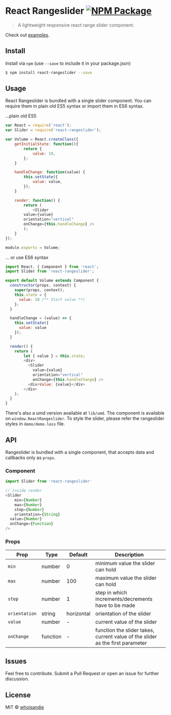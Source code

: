 # React Rangeslider [![NPM Package][npm_img]][npm_site]
> A lightweight responsive react range slider component.

Check out [examples](https://whoisandie.github.io/react-rangeslider).

## Install
Install via `npm` (use `--save` to include it in your package.json)

```bash
$ npm install react-rangeslider --save
```

## Usage
React Rangeslider is bundled with a single slider component. You can require them in plain old ES5 syntax or import them in ES6 syntax.

...plain old ES5

```js
var React = require('react');
var Slider = require('react-rangeslider');

var Volume = React.createClass({
	getInitialState: function(){
		return {
			value: 10,
		};
	}

	handleChange: function(value) {
		this.setState({
			value: value,
		});
	}

	render: function() {
		return (
			<Slider
        value={value}
        orientation="vertical"
        onChange={this.handleChange} />
		);
	}
});

module.exports = Volume;
```

... or use ES6 syntax

```js
import React, { Component } from 'react';
import Slider from 'react-rangeslider';

export default Volume extends Component {
  constructor(props, context) {
    super(props, context);
    this.state = {
      value: 10 /** Start value **/
    };
  }

  handleChange = (value) => {
    this.setState({
      value: value
    });
  }

  render() {
    return (
    	let { value } = this.state;
    	<div>
	      <Slider
	        value={value}
	        orientation="vertical"
	        onChange={this.handleChange} />
	      <div>Value: {value}</div>
	    </div>
    );
  }
}
```
There's also a umd version available at `lib/umd`. The component is available on `window.ReactRangeslider`. To style the slider, please refer the rangeslider styles in `demo/demo.less` file.

## API
Rangeslider is bundled with a single component, that accepts data and callbacks only as `props`.

### Component

```js
import Slider from 'react-rangeslider'

// inside render
<Slider
	min={Number}
	max={Number}
	step={Number}
	orientation={String}
  value={Number}
  onChange={Function}
/>
```

### Props

Prop   	 			 |  Type      |  Default      |  Description
---------   	 |  -------   |  -------      |  -----------
`min`     		 |  number    |  0				   	 |  minimum value the slider can hold
`max`    			 |  number    |  100				   |  maximum value the slider can hold
`step` 				 |  number    |  1          	 |  step in which increments/decrements have to be made
`orientation`  |  string    |  horizontal   |  orientation of the slider
`value`  			 |  number    |  -            |  current value of the slider
`onChange`  	 |  function  |  -            |  function the slider takes, current value of the slider as the first parameter


## Issues
Feel free to contribute. Submit a Pull Request or open an issue for further discussion.

## License
MIT &copy; [whoisandie](http://whoisandie.com)

[npm_img]: https://img.shields.io/npm/v/react-rangeslider.svg?style=flat-square
[npm_site]: https://www.npmjs.org/package/react-rangeslider
